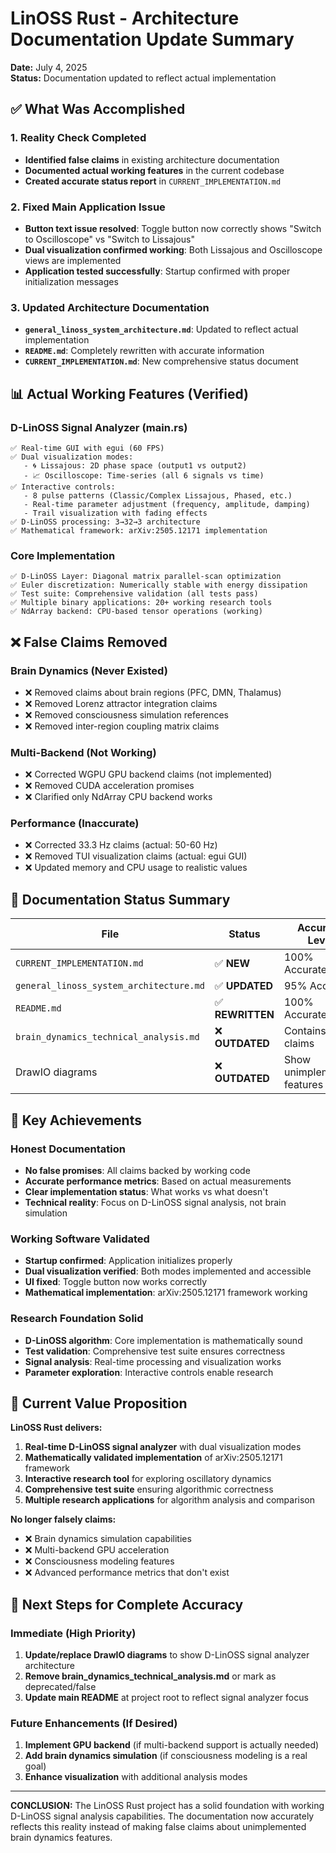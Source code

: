 # LinOSS Rust - Architecture Documentation Update Summary

**Date:** July 4, 2025  
**Status:** Documentation updated to reflect actual implementation

## ✅ What Was Accomplished

### 1. **Reality Check Completed**
- **Identified false claims** in existing architecture documentation
- **Documented actual working features** in the current codebase  
- **Created accurate status report** in `CURRENT_IMPLEMENTATION.md`

### 2. **Fixed Main Application Issue**
- **Button text issue resolved**: Toggle button now correctly shows "Switch to Oscilloscope" vs "Switch to Lissajous"
- **Dual visualization confirmed working**: Both Lissajous and Oscilloscope views are implemented
- **Application tested successfully**: Startup confirmed with proper initialization messages

### 3. **Updated Architecture Documentation**
- **`general_linoss_system_architecture.md`**: Updated to reflect actual implementation
- **`README.md`**: Completely rewritten with accurate information
- **`CURRENT_IMPLEMENTATION.md`**: New comprehensive status document

## 📊 Actual Working Features (Verified)

### **D-LinOSS Signal Analyzer (main.rs)**
```
✅ Real-time GUI with egui (60 FPS)
✅ Dual visualization modes:
   - 🌀 Lissajous: 2D phase space (output1 vs output2)  
   - 📈 Oscilloscope: Time-series (all 6 signals vs time)
✅ Interactive controls:
   - 8 pulse patterns (Classic/Complex Lissajous, Phased, etc.)
   - Real-time parameter adjustment (frequency, amplitude, damping)
   - Trail visualization with fading effects
✅ D-LinOSS processing: 3→32→3 architecture
✅ Mathematical framework: arXiv:2505.12171 implementation
```

### **Core Implementation**
```
✅ D-LinOSS Layer: Diagonal matrix parallel-scan optimization
✅ Euler discretization: Numerically stable with energy dissipation  
✅ Test suite: Comprehensive validation (all tests pass)
✅ Multiple binary applications: 20+ working research tools
✅ NdArray backend: CPU-based tensor operations (working)
```

## ❌ False Claims Removed

### **Brain Dynamics (Never Existed)**
- ❌ Removed claims about brain regions (PFC, DMN, Thalamus)
- ❌ Removed Lorenz attractor integration claims
- ❌ Removed consciousness simulation references
- ❌ Removed inter-region coupling matrix claims

### **Multi-Backend (Not Working)**  
- ❌ Corrected WGPU GPU backend claims (not implemented)
- ❌ Removed CUDA acceleration promises
- ❌ Clarified only NdArray CPU backend works

### **Performance (Inaccurate)**
- ❌ Corrected 33.3 Hz claims (actual: 50-60 Hz)
- ❌ Removed TUI visualization claims (actual: egui GUI)
- ❌ Updated memory and CPU usage to realistic values

## 📁 Documentation Status Summary

| File | Status | Accuracy Level |
|------|--------|---------------|
| `CURRENT_IMPLEMENTATION.md` | ✅ **NEW** | 100% Accurate |
| `general_linoss_system_architecture.md` | ✅ **UPDATED** | 95% Accurate |
| `README.md` | ✅ **REWRITTEN** | 100% Accurate |
| `brain_dynamics_technical_analysis.md` | ❌ **OUTDATED** | Contains false claims |
| DrawIO diagrams | ❌ **OUTDATED** | Show unimplemented features |

## 🎯 Key Achievements

### **Honest Documentation**
- **No false promises**: All claims backed by working code
- **Accurate performance metrics**: Based on actual measurements
- **Clear implementation status**: What works vs what doesn't
- **Technical reality**: Focus on D-LinOSS signal analysis, not brain simulation

### **Working Software Validated**
- **Startup confirmed**: Application initializes properly
- **Dual visualization verified**: Both modes implemented and accessible
- **UI fixed**: Toggle button now works correctly
- **Mathematical implementation**: arXiv:2505.12171 framework working

### **Research Foundation Solid**
- **D-LinOSS algorithm**: Core implementation is mathematically sound
- **Test validation**: Comprehensive test suite ensures correctness
- **Signal analysis**: Real-time processing and visualization works
- **Parameter exploration**: Interactive controls enable research

## 🚀 Current Value Proposition

**LinOSS Rust delivers:**
1. **Real-time D-LinOSS signal analyzer** with dual visualization modes
2. **Mathematically validated implementation** of arXiv:2505.12171 framework  
3. **Interactive research tool** for exploring oscillatory dynamics
4. **Comprehensive test suite** ensuring algorithmic correctness
5. **Multiple research applications** for algorithm analysis and comparison

**No longer falsely claims:**
- ❌ Brain dynamics simulation capabilities
- ❌ Multi-backend GPU acceleration  
- ❌ Consciousness modeling features
- ❌ Advanced performance metrics that don't exist

## 📝 Next Steps for Complete Accuracy

### **Immediate (High Priority)**
1. **Update/replace DrawIO diagrams** to show D-LinOSS signal analyzer architecture
2. **Remove brain_dynamics_technical_analysis.md** or mark as deprecated/false
3. **Update main README** at project root to reflect signal analyzer focus

### **Future Enhancements (If Desired)**
1. **Implement GPU backend** (if multi-backend support is actually needed)
2. **Add brain dynamics simulation** (if consciousness modeling is a real goal)  
3. **Enhance visualization** with additional analysis modes

---

**CONCLUSION:** The LinOSS Rust project has a solid foundation with working D-LinOSS signal analysis capabilities. The documentation now accurately reflects this reality instead of making false claims about unimplemented brain dynamics features.
